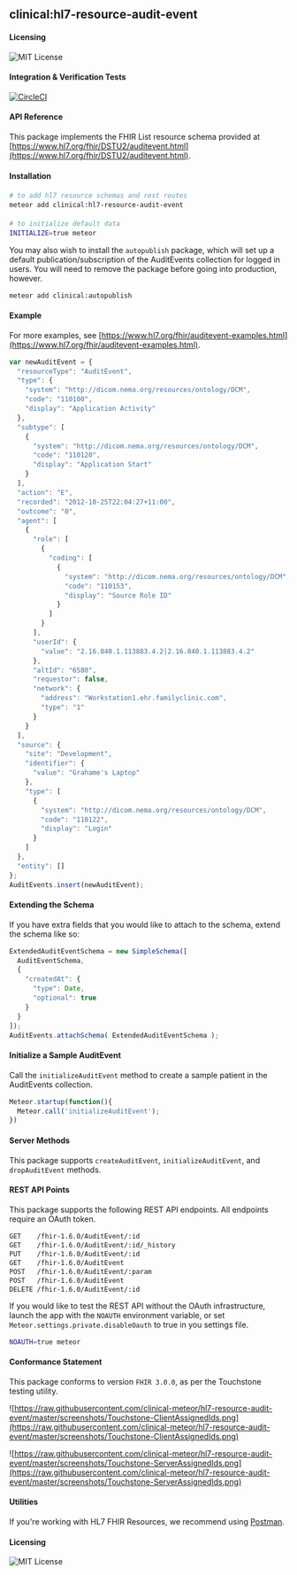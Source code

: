 ## clinical:hl7-resource-audit-event

#### Licensing  

![MIT License](https://img.shields.io/badge/license-MIT-blue.svg)


#### Integration & Verification Tests  

[![CircleCI](https://circleci.com/gh/clinical-meteor/hl7-resource-audit-event/tree/master.svg?style=svg)](https://circleci.com/gh/clinical-meteor/hl7-resource-audit-event/tree/master)


#### API Reference  

This package implements the FHIR List resource schema provided at [https://www.hl7.org/fhir/DSTU2/auditevent.html](https://www.hl7.org/fhir/DSTU2/auditevent.html).


#### Installation  

````bash
# to add hl7 resource schemas and rest routes
meteor add clinical:hl7-resource-audit-event

# to initialize default data
INITIALIZE=true meteor
````

You may also wish to install the `autopublish` package, which will set up a default publication/subscription of the AuditEvents collection for logged in users.  You will need to remove the package before going into production, however.

```bash
meteor add clinical:autopublish  
```


#### Example    
For more examples, see [https://www.hl7.org/fhir/auditevent-examples.html](https://www.hl7.org/fhir/auditevent-examples.html).

```js
var newAuditEvent = {
  "resourceType": "AuditEvent",
  "type": {
    "system": "http://dicom.nema.org/resources/ontology/DCM",
    "code": "110100",
    "display": "Application Activity"
  },
  "subtype": [
    {
      "system": "http://dicom.nema.org/resources/ontology/DCM",
      "code": "110120",
      "display": "Application Start"
    }
  ],
  "action": "E",
  "recorded": "2012-10-25T22:04:27+11:00",
  "outcome": "0",
  "agent": [
    {
      "role": [
        {
          "coding": [
            {
              "system": "http://dicom.nema.org/resources/ontology/DCM",
              "code": "110153",
              "display": "Source Role ID"
            }
          ]
        }
      ],
      "userId": {
        "value": "2.16.840.1.113883.4.2|2.16.840.1.113883.4.2"
      },
      "altId": "6580",
      "requestor": false,
      "network": {
        "address": "Workstation1.ehr.familyclinic.com",
        "type": "1"
      }
    }
  ],
  "source": {
    "site": "Development",
    "identifier": {
      "value": "Grahame's Laptop"
    },
    "type": [
      {
        "system": "http://dicom.nema.org/resources/ontology/DCM",
        "code": "110122",
        "display": "Login"
      }
    ]
  },
  "entity": []
};
AuditEvents.insert(newAuditEvent);
```


#### Extending the Schema  

If you have extra fields that you would like to attach to the schema, extend the schema like so:  

```js
ExtendedAuditEventSchema = new SimpleSchema([
  AuditEventSchema,
  {
    "createdAt": {
      "type": Date,
      "optional": true
    }
  }
]);
AuditEvents.attachSchema( ExtendedAuditEventSchema );
```


#### Initialize a Sample AuditEvent  

Call the `initializeAuditEvent` method to create a sample patient in the AuditEvents collection.

```js
Meteor.startup(function(){
  Meteor.call('initializeAuditEvent');
})
```


#### Server Methods  

This package supports `createAuditEvent`, `initializeAuditEvent`, and `dropAuditEvent` methods.


#### REST API Points    

This package supports the following REST API endpoints.  All endpoints require an OAuth token.  

```
GET    /fhir-1.6.0/AuditEvent/:id    
GET    /fhir-1.6.0/AuditEvent/:id/_history  
PUT    /fhir-1.6.0/AuditEvent/:id  
GET    /fhir-1.6.0/AuditEvent  
POST   /fhir-1.6.0/AuditEvent/:param  
POST   /fhir-1.6.0/AuditEvent  
DELETE /fhir-1.6.0/AuditEvent/:id
```

If you would like to test the REST API without the OAuth infrastructure, launch the app with the `NOAUTH` environment variable, or set `Meteor.settings.private.disableOauth` to true in you settings file.

```bash
NOAUTH=true meteor
```

#### Conformance Statement  

This package conforms to version `FHIR 3.0.0`, as per the Touchstone testing utility.  

![https://raw.githubusercontent.com/clinical-meteor/hl7-resource-audit-event/master/screenshots/Touchstone-ClientAssignedIds.png](https://raw.githubusercontent.com/clinical-meteor/hl7-resource-audit-event/master/screenshots/Touchstone-ClientAssignedIds.png)  

![https://raw.githubusercontent.com/clinical-meteor/hl7-resource-audit-event/master/screenshots/Touchstone-ServerAssignedIds.png](https://raw.githubusercontent.com/clinical-meteor/hl7-resource-audit-event/master/screenshots/Touchstone-ServerAssignedIds.png)  


#### Utilities  

If you're working with HL7 FHIR Resources, we recommend using [Postman](https://chrome.google.com/webstore/detail/postman/fhbjgbiflinjbdggehcddcbncdddomop?hl=en).


#### Licensing  

![MIT License](https://img.shields.io/badge/license-MIT-blue.svg)
